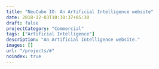 ```yaml
---
title: "NeuCube IO: An Artificial Intelligence website"
date: 2018-12-03T10:30:37+05:30
draft: false
projectCategory: "Commercial"
tags: ["Artificial Intelligence"]
description: "An Artificial Intelligence website."
images: []
url: "/projects/#"
noindex: true
---
```

